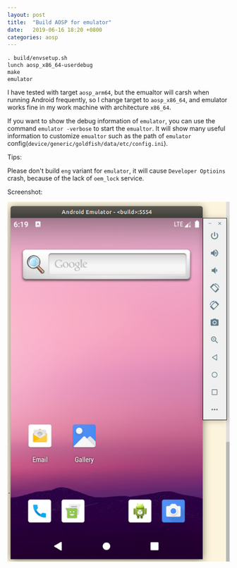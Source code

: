 ```yaml
---
layout: post
title:  "Build AOSP for emulator"
date:   2019-06-16 18:20 +0800
categories: aosp
---
```


```
. build/envsetup.sh
lunch aosp_x86_64-userdebug
make
emulator
```

I have tested with target `aosp_arm64`, but the emualtor will carsh when running Android frequently, so I change target to `aosp_x86_64`, and emulator works fine in my work machine with architecture `x86_64`.

If you want to show the debug information of `emulator`, you can use the command `emulator -verbose` to start the `emualtor`. It will show many useful information to customize `emualtor` such as the path of `emulator` config(`device/generic/goldfish/data/etc/config.ini`).

Tips:

Please don't build `eng` variant for `emulator`, it will cause `Developer Optioins` crash, because of the lack of `oem_lock` service.

Screenshot:

![emulator-with-target-aosp_x86_64](/images/emulator-with-target-aosp_x86_64.png "emulator with target aosp_x86_64")
